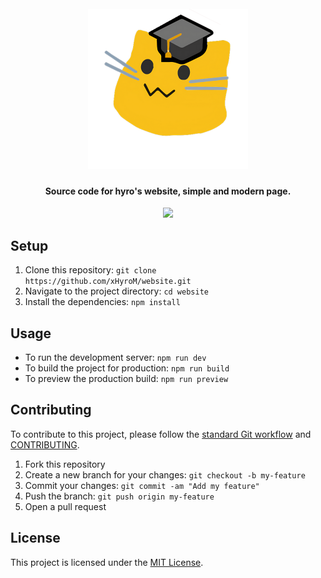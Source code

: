 <h1 align="center">
  <br>
  <img src="https://github.com/xHyroM/website/blob/main/src/assets/logo.png?raw=true" alt="Hyro" width="256">
  <br>
</h1>

<h4 align="center">Source code for hyro's website, simple and modern page.</h4>

<p align="center">
    <a href="https://discord.com/invite/kFPKmEKeMS/" alt="Discord">
        <img src="https://img.shields.io/discord/1046534628577640528?label=discord&style=for-the-badge&color=2fbfc4"/>
    </a>
</p>

## Setup

1. Clone this repository: `git clone https://github.com/xHyroM/website.git`
2. Navigate to the project directory: `cd website`
3. Install the dependencies: `npm install`

## Usage

-   To run the development server: `npm run dev`
-   To build the project for production: `npm run build`
-   To preview the production build: `npm run preview`

## Contributing

To contribute to this project, please follow the [standard Git workflow](https://git-scm.com/book/en/v2/Git-Basics-Getting-a-Git-Repository#The-Standard-Git-Workflow) and [CONTRIBUTING](./CONTRIBUTING.md).

1. Fork this repository
2. Create a new branch for your changes: `git checkout -b my-feature`
3. Commit your changes: `git commit -am "Add my feature"`
4. Push the branch: `git push origin my-feature`
5. Open a pull request

## License

This project is licensed under the [MIT License](LICENSE).
